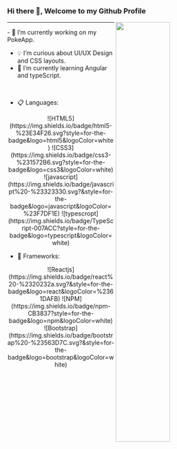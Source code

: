 ### Hi there 👋, Welcome to my Github Profile

<img src="https://user-images.githubusercontent.com/89788120/167628634-549d2bdd-609e-4275-85af-1e1974da64ca.gif" width="50%" align="right" />
<hr/>
- 🔧 I’m currently working on my PokeApp.

- 💡 I’m curious about UI/UX Design and CSS layouts.
- 📖 I’m currently learning Angular and typeScript.
<br/>

- 📋 Languages: 

<p align="center">
![HTML5](https://img.shields.io/badge/html5-%23E34F26.svg?style=for-the-badge&logo=html5&logoColor=white)
![CSS3](https://img.shields.io/badge/css3-%231572B6.svg?style=for-the-badge&logo=css3&logoColor=white)
![javascript](https://img.shields.io/badge/javascript%20-%23323330.svg?&style=for-the-badge&logo=javascript&logoColor=%23F7DF1E)
![typescropt](https://img.shields.io/badge/TypeScript-007ACC?style=for-the-badge&logo=typescript&logoColor=white)
</p>

- 🎨 Frameworks:

<p align="center">
 ![Reactjs](https://img.shields.io/badge/react%20-%2320232a.svg?&style=for-the-badge&logo=react&logoColor=%2361DAFB)
 ![NPM](https://img.shields.io/badge/npm-CB3837?style=for-the-badge&logo=npm&logoColor=white)
 ![Bootstrap](https://img.shields.io/badge/bootstrap%20-%23563D7C.svg?&style=for-the-badge&logo=bootstrap&logoColor=white)
</p>
